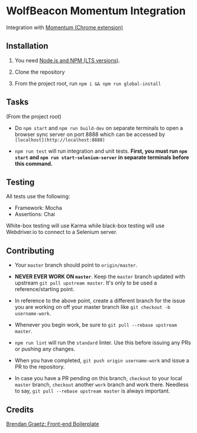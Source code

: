 # WolfBeacon Momentum Integration

Integration with [Momentum (Chrome extension)](https://momentumdash.com/)

## Installation

1. You need [Node.js and NPM (LTS versions)](https://nodejs.org).

2. Clone the repository

3. From the project root, run `npm i && npm run global-install`

## Tasks

(From the project root)

- Do `npm start` and `npm run build-dev` on separate terminals to open a browser sync server on port 8888 which can be accessed by `[localhost](http://localhost:8888)`

- `npm run test` will run integration and unit tests. **First, you must run `npm start` and `npm run start-selenium-server` in separate terminals before this command.**

## Testing

All tests use the following:

- Framework: Mocha
- Assertions: Chai

White-box testing will use Karma while black-box testing will use Webdriver.io to connect to a Selenium server.

## Contributing

* Your `master` branch should point to `origin/master`.

* **NEVER EVER WORK ON `master`**. Keep the `master` branch updated with upstream `git pull upstream master`. It's only to be used a reference/starting point.

* In reference to the above point, create a different branch for the issue you are working on off your master branch like `git checkout -b username-work`.

* Whenever you begin work, be sure to `git pull --rebase upstream master`.

* `npm run lint` will run the `standard` linter. Use this before issuing any PRs or pushing any changes.

* When you have completed, `git push origin username-work` and issue a PR to the repository.

* In case you have a PR pending on this branch, `checkout` to your local `master` branch, `checkout` another `work` branch and work there. Needless to say, `git pull --rebase upstream master` is always important.

## Credits

[Brendan Graetz: Front-end Boilerplate](https://github.com/bguiz/front-end-js-testing)